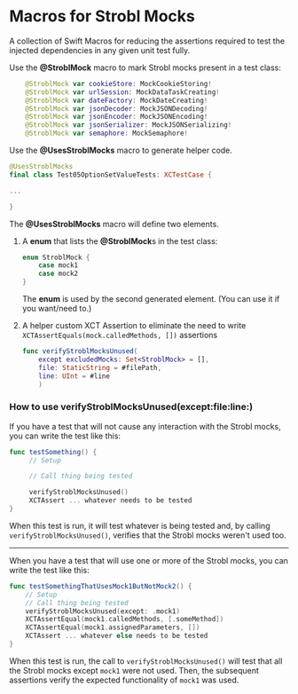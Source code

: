# Macros for Strobl Mocks

A collection of Swift Macros for reducing the assertions required to test the injected dependencies in any given unit test fully.

Use the **@StroblMock** macro to mark Strobl mocks present in a test class:

```Swift
    @StroblMock var cookieStore: MockCookieStoring!
    @StroblMock var urlSession: MockDataTaskCreating!
    @StroblMock var dateFactory: MockDateCreating!
    @StroblMock var jsonDecoder: MockJSONDecoding!
    @StroblMock var jsonEncoder: MockJSONEncoding!
    @StroblMock var jsonSerializer: MockJSONSerializing!
    @StroblMock var semaphore: MockSemaphore!
```

Use the **@UsesStroblMocks** macro to generate helper code.

```Swift
@UsesStroblMocks
final class Test05OptionSetValueTests: XCTestCase {

...

}
```

The **@UsesStroblMocks** macro will define two elements.

1. A **enum** that lists the **@StroblMock**s in the test class:
 
	```Swift
	enum StroblMock {
   		case mock1
   		case mock2
	}
	```
	
	The **enum** is used by the second generated element. (You can use it if you want/need to.)
	
2. A helper custom XCT Assertion to eliminate the need to write `XCTAssertEquals(mock.calledMethods, [])` assertions

	```Swift
	func verifyStroblMocksUnused(
		except excludedMocks: Set<StroblMock> = [], 
		file: StaticString = #filePath, 
		line: UInt = #line
		)
	```

### How to use verifyStroblMocksUnused(except:file:line:)
If you have a test that will not cause any interaction with the Strobl mocks, you can write the test like this:

```Swift
func testSomething() {
     // Setup

     // Call thing being tested

     verifyStroblMocksUnused()
     XCTAssert ... whatever needs to be tested
}
```

When this test is run, it will test whatever is being tested and, by calling `verifyStroblMocksUnused()`, verifies that the Strobl mocks weren't used too.

---

When you have a test that will use one or more of the Strobl mocks, you can write the test like this:


```Swift
func testSomethingThatUsesMock1ButNotMock2() {
    // Setup
    // Call thing being tested
    verifyStroblMocksUnused(except: .mock1)
    XCTAssertEqual(mock1.calledMethods, [.someMethod])
    XCTAssertEqual(mock1.assignedParameters, [])
    XCTAssert ... whatever else needs to be tested
}
```

When this test is run, the call to `verifyStroblMocksUnused()` will test that all the Strobl mocks except `mock1` were not used. Then, the subsequent assertions verify the expected functionality of `mock1` was used.


